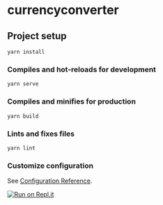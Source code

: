# currencyconverter

## Project setup
```
yarn install
```

### Compiles and hot-reloads for development
```
yarn serve
```

### Compiles and minifies for production
```
yarn build
```

### Lints and fixes files
```
yarn lint
```

### Customize configuration
See [Configuration Reference](https://cli.vuejs.org/config/).

[![Run on Repl.it](https://repl.it/badge/github/lawalgodwin/currencyconverter)](https://repl.it/github/lawalgodwin/currencyconverter)